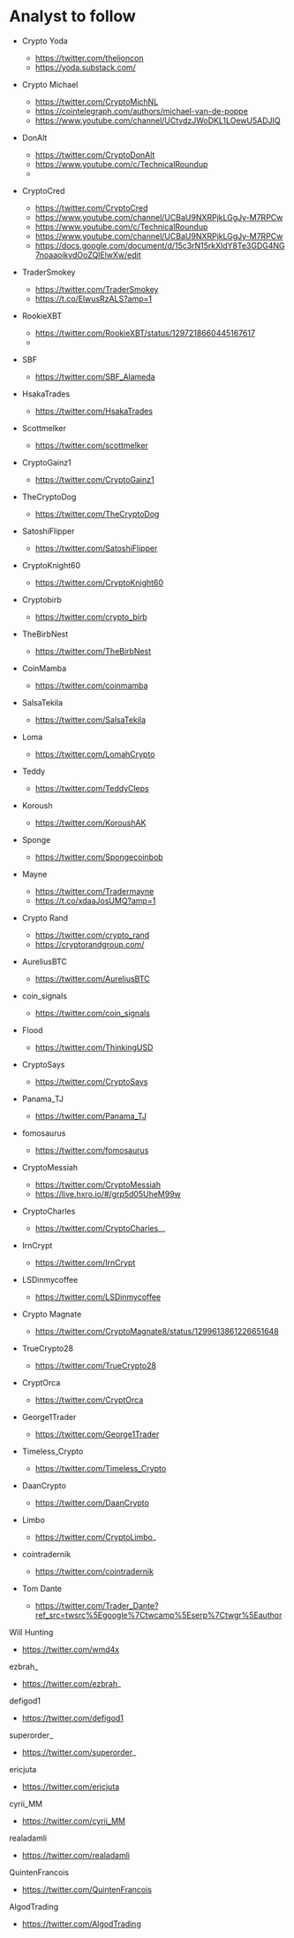 # Analyst to follow

- Crypto Yoda
  - https://twitter.com/thelioncon
  - https://yoda.substack.com/


- Crypto Michael
  - https://twitter.com/CryptoMichNL
  - https://cointelegraph.com/authors/michael-van-de-poppe
  - https://www.youtube.com/channel/UCtvdzJWoDKL1LOewU5ADJIQ


- DonAlt
  - https://twitter.com/CryptoDonAlt
  - https://www.youtube.com/c/TechnicalRoundup
  - 


- CryptoCred
  - https://twitter.com/CryptoCred
  - https://www.youtube.com/channel/UCBaU9NXRPjkLGgJy-M7RPCw
  - https://www.youtube.com/c/TechnicalRoundup
  - https://www.youtube.com/channel/UCBaU9NXRPjkLGgJy-M7RPCw
  - https://docs.google.com/document/d/15c3rN15rkXldY8Te3GDG4NG7noaaoikydOoZQlElwXw/edit

- TraderSmokey
  - https://twitter.com/TraderSmokey
  - https://t.co/ElwusRzALS?amp=1

- RookieXBT
  - https://twitter.com/RookieXBT/status/1297218660445167617
  - 

- SBF
  - https://twitter.com/SBF_Alameda

- HsakaTrades
  - https://twitter.com/HsakaTrades

- Scottmelker
  - https://twitter.com/scottmelker

- CryptoGainz1
  - https://twitter.com/CryptoGainz1

- TheCryptoDog
  - https://twitter.com/TheCryptoDog

- SatoshiFlipper
  - https://twitter.com/SatoshiFlipper

- CryptoKnight60
  - https://twitter.com/CryptoKnight60

- Cryptobirb
  - https://twitter.com/crypto_birb

- TheBirbNest
  - https://twitter.com/TheBirbNest

- CoinMamba
  - https://twitter.com/coinmamba


- SalsaTekila
  - https://twitter.com/SalsaTekila

- Loma
  - https://twitter.com/LomahCrypto

- Teddy
  - https://twitter.com/TeddyCleps


- Koroush
  - https://twitter.com/KoroushAK

- Sponge  
  - https://twitter.com/Spongecoinbob

- Mayne
  - https://twitter.com/Tradermayne
  - https://t.co/xdaaJosUMQ?amp=1

- Crypto Rand
  - https://twitter.com/crypto_rand
  - https://cryptorandgroup.com/


- AureliusBTC
  - https://twitter.com/AureliusBTC

- coin_signals
  - https://twitter.com/coin_signals

- Flood
  - https://twitter.com/ThinkingUSD

- CryptoSays
  - https://twitter.com/CryptoSays

- Panama_TJ
  - https://twitter.com/Panama_TJ

- fomosaurus
  - https://twitter.com/fomosaurus

- CryptoMessiah
  - https://twitter.com/CryptoMessiah
  - https://live.hxro.io/#/grp5d05UheM99w

- CryptoCharles
  - https://twitter.com/CryptoCharles__

- IrnCrypt
  - https://twitter.com/IrnCrypt

- LSDinmycoffee
  - https://twitter.com/LSDinmycoffee

- Crypto Magnate
  - https://twitter.com/CryptoMagnate8/status/1299613861226651648

- TrueCrypto28
  - https://twitter.com/TrueCrypto28

- CryptOrca
  - https://twitter.com/CryptOrca

- George1Trader
  - https://twitter.com/George1Trader

- Timeless_Crypto
  - https://twitter.com/Timeless_Crypto

- DaanCrypto
  - https://twitter.com/DaanCrypto

- Limbo
  - https://twitter.com/CryptoLimbo_

  
- cointradernik
  - https://twitter.com/cointradernik

- Tom Dante
  - https://twitter.com/Trader_Dante?ref_src=twsrc%5Egoogle%7Ctwcamp%5Eserp%7Ctwgr%5Eauthor


Will Hunting
  - https://twitter.com/wmd4x


ezbrah_
  - https://twitter.com/ezbrah_

defigod1
  - https://twitter.com/defigod1


superorder_
  - https://twitter.com/superorder_

ericjuta
  - https://twitter.com/ericjuta

cyrii_MM
  - https://twitter.com/cyrii_MM

realadamli
  - https://twitter.com/realadamli

QuintenFrancois
  - https://twitter.com/QuintenFrancois

AlgodTrading
  - https://twitter.com/AlgodTrading